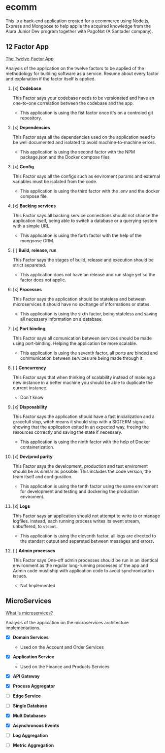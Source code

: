 # ecomm

This is a back-end application created for a ecommerce using Node.js, Express and Mongoose to help applie the acquired knowledge from the Alura Junior Dev program together with PagoNxt (A Santader company).

## 12 Factor App
[The Twelve-Factor App](https://12factor.net/)

Analysis of the application on the twelve factors to be applied of the methodology for building software as a service. Resume about every factor and explanation if the factor itself is applied.

1. [x] **Codebase**

    This Factor says your codebase needs to be versionated and have an one-to-one correlation between the codebase and the app.
    
    - This application is using the fist factor once it's on a controled git repository.
    
1. [x] **Dependencies**

    This Factor says all the dependencies used on the application need to be well documented and isolated to avoid machine-to-machine errors.

    - This application is using the second factor with the NPM package.json and the Docker compose files.

1. [x] **Config**

    This Factor says all the configs such as enviroment params and external variables must be isolated from the code.
    
    - This application is using the third factor with the .env and the docker compose file.
    
1. [x] **Backing services**

    This Factor says all backing service connections should not chance the application itself, being able to switch a database or a querying system with a simple URL.
    
    - This application is using the forth factor with the help of the mongoose ORM.
    
1. [ ] **Build, release, run**

    This Factor says the stages of build, release and execution should be strict separeted.
    
    - This application does not have an release and run stage yet so the factor does not applie.
    
1. [x] **Processes**

    This Factor says the application should be stateless and between microservices it should have no exchange of informations or states. 
    
    - This application is using the sixth factor, being stateless and saving all necessery information on a database.
    
1. [x] **Port binding**

    This Factor says all comunication between services should be made using port-binding. Helping the application be more scalable.
    
    - This application is using the seventh factor, all ports are binded and communication between services are being made through it.
    
1. [ ] **Concurrency**

    This Factor says that when thinking of scalability instead of makeing a new instance in a better machine you should be able to duplicate the current instance.
    
    - Don`t know
    
1. [x] **Disposability**

    This Factor says the application should have a fast inicialization and a gracefull stop, witch means it should stop with a SIGTERM signal, showing that the application exited in an expected way, freeing the resources correctly and saving the state if necessary.
    
    - This application is using the ninth factor with the help of Docker containerization.

1. [x] **Dev/prod parity**

    This Factor says the development, production and test enviroment should be as similar as possible. This includes the code version, the team itself and configuration.
    
    - This application is using the tenth factor using the same enviroment for development and testing and dockering the production enviroment.
    
1. [x] **Logs**

    This Factor says an application should not attempt to write to or manage logfiles. Instead, each running process writes its event stream, unbuffered, to `stdout`.
    
    - This application is using the eleventh factor, all logs are directed to the standart output and separeted between messages and errors.
    
1. [ ] **Admin processes**

    This Factor says One-off admin processes should be run in an identical environment as the regular long-running processes of the app and Admin code must ship with application code to avoid synchronization issues.
    
    - Not Implemented

## MicroServices
[What is microservices?](https://microservices.io/)

Analysis of the application on the microservices architecture implementations.

- [x] **Domain Services**

    - Used on the Account and Order Services

- [x] **Application Service**

    - Used on the Finance and Products Services

- [x] **API Gateway**

- [x] **Process Aggregator**

- [ ] **Edge Service**

- [ ] **Single Database**

- [x] **Mult Databases**

- [x] **Asynchronous Events‌**

- [ ] **Log Aggregation**

- [ ] **Metric Aggregation**

